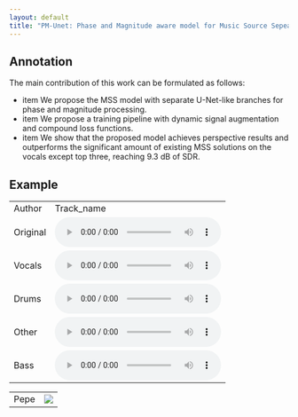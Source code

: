 ```yaml
---
layout: default
title: "PM-Unet: Phase and Magnitude aware model for Music Source Sepearation"
---
```

## Annotation
The main contribution of this work can be formulated as follows:
- item We propose the MSS model with separate U-Net-like branches for phase and magnitude processing.
- item We propose a training pipeline with dynamic signal augmentation and compound loss functions.
- item We show that the proposed model achieves perspective results and outperforms the significant amount of existing MSS solutions  on the vocals except top three, reaching 9.3 dB of SDR.


## Example
<table>

<tr><td>Author</td><td>Track_name</td></tr>

<tr>
<td>Original</td>
<td>
<audio controls preload>
    <source src="https://drive.google.com/file/d/1iclXFFKo_i9Z-61WV8UNG_qzdRLDgqPy" type="audio/wav">
</audio>
</td>
</tr>

<tr>
<td>Vocals</td>
<td>
<audio controls preload>
    <source src="https://drive.google.com/file/d/1iclXFFKo_i9Z-61WV8UNG_qzdRLDgqPy" type="audio/wav">
</audio>
</td>
</tr>

<tr>
<td>Drums</td>
<td>
<audio controls preload>
    <source src="https://drive.google.com/file/d/1iclXFFKo_i9Z-61WV8UNG_qzdRLDgqPy" type="audio/wav">
</audio>
</td>
</tr>

<tr>
<td>Other</td>
<td>
<audio controls preload>
    <source src="https://drive.google.com/file/d/1iclXFFKo_i9Z-61WV8UNG_qzdRLDgqPy" type="audio/wav">
</audio>
</td>
</tr>

<tr>
<td>Bass</td>
<td>
<audio controls preload>
    <source src="https://drive.google.com/file/d/1iclXFFKo_i9Z-61WV8UNG_qzdRLDgqPy" type="audio/wav">
</audio>
</td>
</tr>


<!-- <tr><td>Author - Track_name</td></tr>

<tr>
<td>Original</td>
<td><audio src="" controls preload></audio></td>
</tr>

<tr>
<td>Vocals</td>
<td><audio src="" controls preload></audio></td>
</tr>

<tr>
<td>Drums</td>
<td><audio src="" controls preload></audio></td>
</tr>

<tr>
<td>Other</td>
<td><audio src="" controls preload></audio></td>
</tr>

<tr>
<td>Bass</td>
<td><audio src="" controls preload></audio></td>
</tr> -->

</table>


<table>
<tr>
<td>Pepe</td>
<td><img src="https://s32677.pcdn.co/wp-content/uploads/2023/05/bic_pepe_neutral_2.png.webp">
</td>
</tr>
</table>